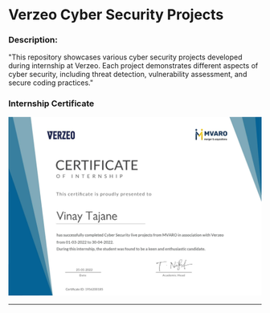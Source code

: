 # Verzeo Cyber Security Projects


### Description:

"This repository showcases various cyber security projects developed during internship at Verzeo. Each project demonstrates different aspects of cyber security, including threat detection, vulnerability assessment, and secure coding practices."

### Internship Certificate
![Internship Completion Certificate](./Assets/Internship%20Certificate.jpg)

---